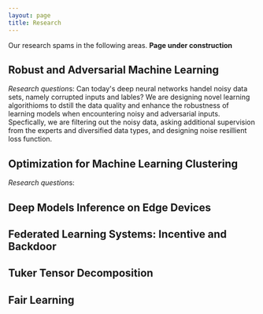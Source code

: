 ```yaml
---
layout: page
title: Research
---
```



Our research spams in the following areas. **Page under construction**


## Robust and Adversarial Machine Learning 

*Research question*s: Can today's deep neural networks handel noisy data sets, namely corrupted inputs and lables? We are designing novel learning algorithioms to dstill the data quality and enhance the robustness of learning models when encountering noisy and adversarial inputs. Specfically, we are filtering out the noisy data, asking additional supervision from the experts and diversified data types, and designing noise resillient loss function.


## Optimization for Machine Learning Clustering 
*Research question*s:

## Deep Models Inference on Edge Devices


## Federated Learning Systems: Incentive and Backdoor


## Tuker Tensor Decomposition

## Fair Learning
